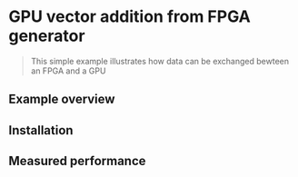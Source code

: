# GPU vector addition from FPGA generator

> This simple example illustrates how data can be exchanged bewteen an FPGA and a GPU

## Example overview

## Installation

## Measured performance



